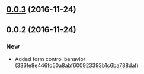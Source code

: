 <a name="0.0.3"></a>
## [0.0.3](https://github.com/advanced-rest-client/oauth2-scope-selector/compare/0.0.2...v0.0.3) (2016-11-24)




<a name="0.0.2"></a>
## 0.0.2 (2016-11-24)


### New

* Added form control behavior ([336fe8e446fd50a8abf600923393b1c6ba788daf](https://github.com/advanced-rest-client/oauth2-scope-selector/commit/336fe8e446fd50a8abf600923393b1c6ba788daf))



